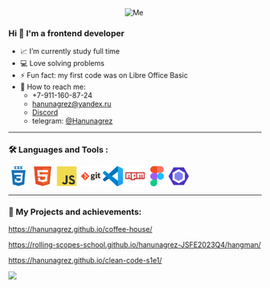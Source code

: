 <div align="center">
  <img src="https://github.com/HanunagreZ/HanunagreZ/assets/94462853/24250f20-38b5-4e62-a70c-6e53bb5d71f1" title="Me" alt="Me" width="200" height="200"/>&nbsp;
</div>

### Hi 👋 I'm a frontend developer
- :chart_with_upwards_trend: I’m currently study full time
- :computer: Love solving problems
- ⚡ Fun fact: my first code was on Libre Office Basic
- :pencil: How to reach me:
  - +7-911-160-87-24
  - hanunagrez@yandex.ru
  - <a href="https://discordapp.com/users/300201772318720001/">Discord<a/>
  - telegram: [@Hanunagrez](https://t.me/Hanunagrez)
***
### :hammer_and_wrench: Languages and Tools :
<div>
  <img src="https://github.com/devicons/devicon/blob/master/icons/css3/css3-plain-wordmark.svg"  title="CSS3" alt="CSS" width="40" height="40"/>&nbsp;
  <img src="https://github.com/devicons/devicon/blob/master/icons/html5/html5-original.svg" title="HTML5" alt="HTML" width="40" height="40"/>&nbsp;
  <img src="https://github.com/devicons/devicon/blob/master/icons/javascript/javascript-original.svg" title="JavaScript" alt="JavaScript" width="40" height="40"/>&nbsp;
  <img src="https://github.com/devicons/devicon/blob/master/icons/git/git-original-wordmark.svg" title="Git" **alt="Git" width="40" height="40"/>
  <img src="https://github.com/devicons/devicon/blob/master/icons/vscode/vscode-original.svg" title="Vscode" **alt="Vscode" width="40" height="40"/>
  <img src="https://github.com/devicons/devicon/blob/master/icons/npm/npm-original-wordmark.svg" title="Npm" **alt="Npm" width="40" height="40"/>
  <img src="https://github.com/devicons/devicon/blob/master/icons/figma/figma-original.svg" title="Figma" **alt="Figma" width="40" height="40"/>
  <img src="https://github.com/devicons/devicon/blob/master/icons/eslint/eslint-original.svg" title="Eslint" **alt="Eslint" width="40" height="40"/>
</div>

<!--
### :fire: My Stats :

[![GitHub Streak](https://github-readme-streak-stats.herokuapp.com?user=HanunagreZ&border_radius=10)](https://git.io/streak-stats)

***

[![Top Langs](https://github-readme-stats.vercel.app/api/top-langs/?username=HanunagreZ&layout=compact&theme=vision-friendly-dark)](https://github.com/anuraghazra/github-readme-stats)
-->
***

### :briefcase: My Projects and achievements:
https://hanunagrez.github.io/coffee-house/

https://rolling-scopes-school.github.io/hanunagrez-JSFE2023Q4/hangman/

https://hanunagrez.github.io/clean-code-s1e1/
<div>
  <img src="https://codewars.com/users/hanunagrez/badges/small/"/>&nbsp;
</div>

